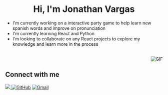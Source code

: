 <div>
<h1 align="center">Hi, I'm Jonathan Vargas</h1>
 
  - I'm currently working on a interactive party game to help learn new spanish words and improve on pronunciation
  - I'm currently learning React and Python
  - I'm looking to collaborate on any React projects to explore my knowledge and learn more in the process

  <br>
  
  <img align="right" alt="GIF" src="https://64.media.tumblr.com/7e71f3316e44417e20e10ea3620c6a76/tumblr_my8dm6J64M1ro8ysbo1_500.gifv"/> 
</div>

<br>

## Connect with me
<!-- Links and clickable logos -->
<div>
  <a href="https://www.linkedin.com/in/jonathan-vargas-78b17925a/"> <img src="https://img.shields.io/badge/-LinkedIn-0077B5?style=for-the-badge&logo=Linkedin&logoColor=white"></img>
  <a href="https://mail.google.com/mail/u/0/?tab=rm&ogbl#inbox"><img src="https://img.shields.io/badge/github-%23181717.svg?style=plastic&logo=github&logoColor=white" alt="GitHub"/></a>
  <a href="mailto:jonathan.vargas3339@gmail.com"><img img src="https://img.shields.io/badge/gmail-%23EA4335.svg?style=plastic&logo=gmail&logoColor=white" alt="Gmail"/></a>
 </div> 



<!--

- ⚡ Fun fact: ...
-->
